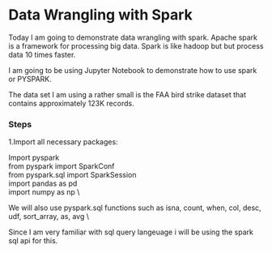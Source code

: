 # Data Wrangling with Spark

Today I am going to demonstrate data wrangling with spark.   Apache spark is a framework for processing big data.  Spark is like hadoop but but process data 10 times faster.    

I am going to be using Jupyter Notebook to demonstrate how to use spark or PYSPARK.   

The data set I am using a rather small is the FAA bird strike dataset that contains approximately 123K records.  

### Steps 

1.Import all necessary packages: 

Import pyspark \
from pyspark import SparkConf \
from pyspark.sql import SparkSession \
import pandas as pd \
import numpy as np \

We will also use pyspark.sql functions such as isna, count, when, col, desc, udf, sort_array, as, avg \

Since I am very familiar with sql query langeuage i will be using the spark sql api for this.  

